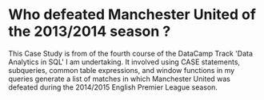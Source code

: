 # Who defeated Manchester United of the 2013/2014 season ?

This Case Study is from of the fourth course of the DataCamp Track 'Data Analytics in SQL' I am undertaking. 
It involved using CASE statements, subqueries, common table expressions, and window functions in my queries generate a list of matches in which Manchester United was defeated during the 2014/2015 English Premier League season.



